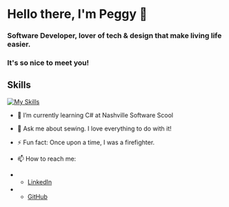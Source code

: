 
# **Hello there, I'm Peggy** 👋 

### Software Developer, lover of tech & design that make living life easier.
### It's so nice to meet you!

## Skills

[![My Skills](https://skillicons.dev/icons?i=js,html,css,figma,github,react,tailwind,vscode)](https://skillicons.dev)
  

- 🌱 I’m currently learning C# at Nashville Software Scool

- 💬 Ask me about sewing. I love everything to do with it!

- ⚡ Fun fact: Once upon a time, I was a firefighter.

- 📫 How to reach me: 
- * [LinkedIn](https://www.linkedin.com/in/peggy-carambas/)
- * [GitHub](https://github.com/PCarambas)


